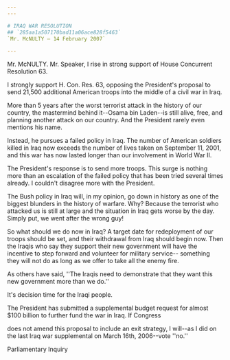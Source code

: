 ```yaml
---
---

# IRAQ WAR RESOLUTION
## `285aa1a507170bad11a06ace828f5463`
`Mr. McNULTY — 14 February 2007`

---
```



Mr. McNULTY. Mr. Speaker, I rise in strong support of House 
Concurrent Resolution 63.

I strongly support H. Con. Res. 63, opposing the President's proposal 
to send 21,500 additional American troops into the middle of a civil 
war in Iraq.

More than 5 years after the worst terrorist attack in the history of 
our country, the mastermind behind it--Osama bin Laden--is still alive, 
free, and planning another attack on our country. And the President 
rarely even mentions his name.

Instead, he pursues a failed policy in Iraq. The number of American 
soldiers killed in Iraq now exceeds the number of lives taken on 
September 11, 2001, and this war has now lasted longer than our 
involvement in World War II.

The President's response is to send more troops. This surge is 
nothing more than an escalation of the failed policy that has been 
tried several times already. I couldn't disagree more with the 
President.

The Bush policy in Iraq will, in my opinion, go down in history as 
one of the biggest blunders in the history of warfare. Why? Because the 
terrorist who attacked us is still at large and the situation in Iraq 
gets worse by the day. Simply put, we went after the wrong guy!

So what should we do now in Iraq? A target date for redeployment of 
our troops should be set, and their withdrawal from Iraq should begin 
now. Then the Iraqis who say they support their new government will 
have the incentive to step forward and volunteer for military service--
something they will not do as long as we offer to take all the enemy 
fire.

As others have said, ''The Iraqis need to demonstrate that they want 
this new government more than we do.''

It's decision time for the Iraqi people.

The President has submitted a supplemental budget request for almost 
$100 billion to further fund the war in Iraq. If Congress


does not amend this proposal to include an exit strategy, I will--as I 
did on the last Iraq war supplemental on March 16th, 2006--vote ''no.''














 Parliamentary Inquiry
